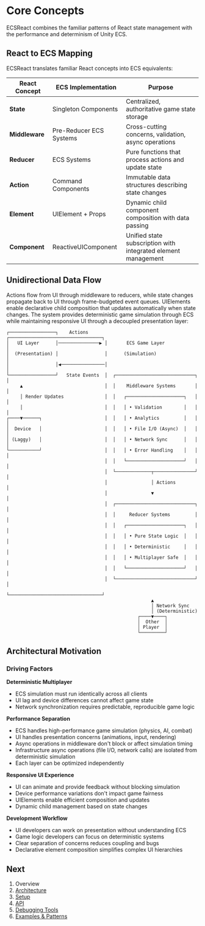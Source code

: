 # Core Concepts

ECSReact combines the familiar patterns of React state management with the performance and determinism of Unity ECS.

## React to ECS Mapping

ECSReact translates familiar React concepts into ECS equivalents:

| React Concept | ECS Implementation | Purpose |
| --- | --- | --- |
| **State** | Singleton Components | Centralized, authoritative game state storage |
| **Middleware** | Pre-Reducer ECS Systems | Cross-cutting concerns, validation, async operations |
| **Reducer** | ECS Systems | Pure functions that process actions and update state |
| **Action** | Command Components | Immutable data structures describing state changes |
| **Element** | UIElement + Props | Dynamic child component composition with data passing |
| **Component** | ReactiveUIComponent<T> | Unified state subscription with integrated element management |

## Unidirectional Data Flow

Actions flow from UI through middleware to reducers, while state changes propagate back to UI through frame-budgeted event queues. UIElements enable declarative child composition that updates automatically when state changes. The system provides deterministic game simulation through ECS while maintaining responsive UI through a decoupled presentation layer:

```
┌─────────────────┐    Actions      ┌──────────────────────────────────┐
│   UI Layer      │───────────────▶ │       ECS Game Layer             │
│  (Presentation) │                 │      (Simulation)                │
│                 │◀────────────────│                                  │
└─────────────────┘   State Events  │  ┌─────────────────────────────┐ │
     ▲                              │  │    Middleware Systems       │ │
     │ Render Updates               │  │   ┌─────────────────────┐   │ │
     │                              │  │   │ • Validation        │   │ │
┌────▼──────┐                       │  │   │ • Analytics         │   │ │
│  Device   │                       │  │   │ • File I/O (Async)  │   │ │
│ (Laggy)   │                       │  │   │ • Network Sync      │   │ │
└───────────┘                       │  │   │ • Error Handling    │   │ │
                                    │  │   └─────────────────────┘   │ │
                                    │  └─────────────┬───────────────┘ │
                                    │                │ Actions         │
                                    │                ▼                 │
                                    │  ┌─────────────────────────────┐ │
                                    │  │     Reducer Systems         │ │
                                    │  │   ┌─────────────────────┐   │ │
                                    │  │   │ • Pure State Logic  │   │ │
                                    │  │   │ • Deterministic     │   │ │
                                    │  │   │ • Multiplayer Safe  │   │ │
                                    │  │   └─────────────────────┘   │ │
                                    │  └─────────────────────────────┘ │
                                    └──────────────────────────────────┘
                                                     ▲
                                                     │ Network Sync
                                                     │ (Deterministic)
                                                ┌────▼────┐
                                                │  Other  │
                                                │ Player  │
                                                └─────────┘
```

## Architectural Motivation

### Driving Factors

**Deterministic Multiplayer**

* ECS simulation must run identically across all clients
* UI lag and device differences cannot affect game state
* Network synchronization requires predictable, reproducible game logic

**Performance Separation**

* ECS handles high-performance game simulation (physics, AI, combat)
* UI handles presentation concerns (animations, input, rendering)
* Async operations in middleware don't block or affect simulation timing
* Infrastructure async operations (file I/O, network calls) are isolated from deterministic simulation
* Each layer can be optimized independently

**Responsive UI Experience**

* UI can animate and provide feedback without blocking simulation
* Device performance variations don't impact game fairness
* UIElements enable efficient composition and updates
* Dynamic child management based on state changes

**Development Workflow**

* UI developers can work on presentation without understanding ECS
* Game logic developers can focus on deterministic systems
* Clear separation of concerns reduces coupling and bugs
* Declarative element composition simplifies complex UI hierarchies

## Next

1. Overview
2. [Architecture](Documentation/Architecture.md)
3. [Setup](Documentation/Setup.md)
4. [API](Documentation/API.md)
5. [Debugging Tools](Documentation/Debugging.md)
6. [Examples & Patterns](Documentation/Examples.md)